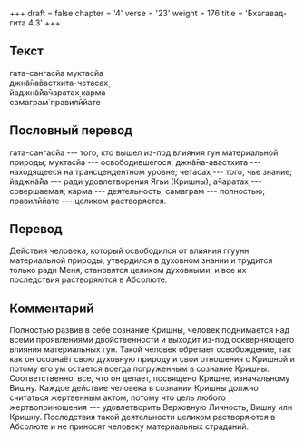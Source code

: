 +++
draft = false
chapter = '4'
verse = '23'
weight = 176
title = 'Бхагавад-гита 4.3'
+++
## Текст

гата-сан̇гасйа муктасйа  
джн̃а̄на̄вастхита-четасах̣  
йаджн̃а̄йа̄чаратах̣ карма  
самаграм̇ правилӣйате

## Пословный перевод

гата-сан̇гасйа --- того, кто вышел из-под влияния гун материальной
природы; муктасйа --- освободившегося; джн̃а̄на-авастхита --- находящееся
на трансцендентном уровне; четасах̣ --- того, чье знание; йаджн̃а̄йа ---
ради удовлетворения Ягьи (Кришны); а̄чаратах̣ --- совершаемая; карма ---
деятельность; самаграм --- полностью; правилӣйате --- целиком
растворяется.

## Перевод

Действия человека, который освободился от влияния ггуунн материальной
природы, утвердился в духовном знании и трудится только ради Меня,
становятся целиком духовными, и все их последствия растворяются в
Абсолюте.

## Комментарий

Полностью развив в себе сознание Кришны, человек поднимается над всеми
проявлениями двойственности и выходит из-под оскверняющего влияния
материальных гун. Такой человек обретает освобождение, так как он
осознаёт свою духовную природу и свои отношения с Кришной и потому его
ум остается всегда погруженным в сознание Кришны. Соответственно, все,
что он делает, посвящено Кришне, изначальному Вишну. Каждое действие
человека в сознании Кришны должно считаться жертвенным актом, потому что
цель любого жертвоприношения --- удовлетворить Верховную Личность, Вишну
или Кришну. Последствия такой деятельности целиком растворяются в
Абсолюте и не приносят человеку материальных страданий.
